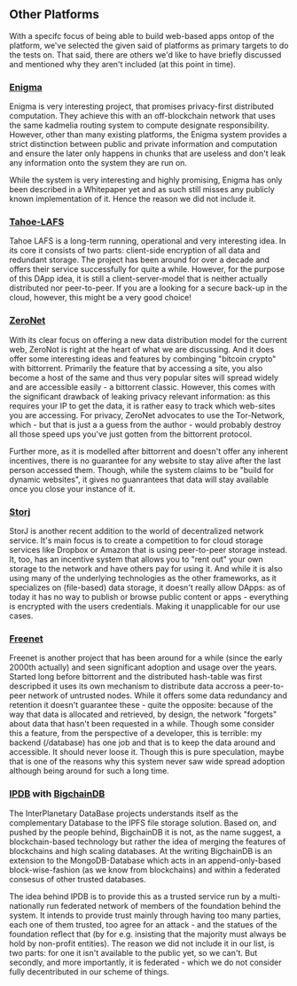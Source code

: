 ## Other Platforms

With a specifc focus of being able to build web-based apps ontop of the platform, we've selected the given said of platforms as primary targets to do the tests on. That said, there are others we'd like to have briefly discussed and mentioned why they aren't included (at this point in time).

### [Enigma](https://www.enigma.co/)

Enigma is very interesting project, that promises privacy-first distributed computation. They achieve this with an off-blockchain network that uses the same kadmelia routing system to compute designate responsibility. However, other than many existing platforms, the Enigma system provides a strict distinction between public and private information and computation and ensure the later only happens in chunks that are useless and don't leak any information onto the system they are run on.

While the system is very interesting and highly promising, Enigma has only been described in a Whitepaper yet and as such still misses any publicly known implementation of it. Hence the reason we did not include it. 

### [Tahoe-LAFS](https://tahoe-lafs.org/trac/tahoe-lafs)

Tahoe LAFS is a long-term running, operational and very interesting idea. In its core it consists of two parts: client-side encryption of all data and redundant storage. The project has been around for over a decade and offers their service successfully for quite a while. However, for the purpose of this DApp idea, it is still a client-server-model that is neither actually distributed nor peer-to-peer. If you are a looking for a secure back-up in the cloud, however, this might be a very good choice!

### [ZeroNet](https://zeronet.io/)

With its clear focus on offering a new data distribution model for the current web, ZeroNot is right at the heart of what we are discussing. And it does offer some interesting ideas and features by combinging "bitcoin crypto" with bittorrent. Primarily the feature that by accessing a site, you also become a host of the same and thus very popular sites will spread widely and are accessible easily - a bittorrent classic. However, this comes with the significant drawback of leaking privacy relevant information: as this requires your IP to get the data, it is rather easy to track which web-sites you are accessing. For privacy, ZeroNet advocates to use the Tor-Network, which - but that is just a a guess from the author - would probably destroy all those speed ups you've just gotten from the bittorrent protocol.

Further more, as it is modelled after bittorrent and doesn't offer any inherent incentives, there is no guarantee for any website to stay alive after the last person accessed them. Though, while the system claims to be "build for dynamic websites", it gives no guanrantees that data will stay available once you close your instance of it.

### [Storj](https://storj.io/)

StorJ is another recent addition to the world of decentralized network service. It's main focus is to create a competition to for cloud storage services like Dropbox or Amazon that is using peer-to-peer storage instead. It, too, has an incentive system that allows you to "rent out" your own storage to the network and have others pay for using it. And while it is also using many of the underlying technologies as the other frameworks, as it specializes on (file-based) data storage, it doesn't really allow DApps: as of today it has no way to publish or browse public content or apps - everything is encrypted with the users credentials. Making it unapplicable for our use cases.

### [Freenet](https://freenetproject.org/)

Freenet is another project that has been around for a while (since the early 2000th actually) and seen significant adoption and usage over the years. Started long before bittorrent and the distributed hash-table was first descripbed it uses its own mechanism to distribute data accross a peer-to-peer network of untrusted nodes. While it offers some data redundancy and retention it doesn't guarantee these - quite the opposite: because of the way that data is allocated and retrieved, by design, the network "forgets" about data that hasn't been requested in a while. Though some consider this a feature, from the perspective of a developer, this is terrible: my backend (/database) has one job and that is to keep the data around and accessible. It should never loose it. Though this is pure speculation, maybe that is one of the reasons why this system never saw wide spread adoption although being around for such a long time.

### [IPDB](https://ipdb.foundation/) with [BigchainDB](https://www.bigchaindb.com/)

The InterPlanetary DataBase projects understands itself as the complementary Database to the IPFS file storage solution. Based on, and pushed by the people behind, BigchainDB it is not, as the name suggest, a blockchain-based technology but rather the idea of merging the features of blockchains and high scaling databases. At the writing BigchainDB is an extension to the MongoDB-Database which acts in an append-only-based block-wise-fashion (as we know from blockchains) and within a federated consesus of other trusted databases.

The idea behind IPDB is to provide this as a trusted service run by a multi-nationally run federated network of members of the foundation behind the system. It intends to provide trust mainly through having too many parties, each one of them trusted, too agree for an attack - and the statues of the foundation reflect that (by for e.g. insisting that the majority must always be hold by non-profit entities). The reason we did not include it in our list, is two parts: for one it isn't available to the public yet, so we can't. But secondly, and more importantly, it is federated - which we do not consider fully decentributed in our scheme of things.